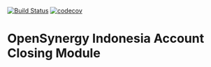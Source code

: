 [![Build Status](https://travis-ci.com/open-synergy/opnsynid-account-closing.svg?branch=8.0)](https://travis-ci.org/open-synergy/opnsynid-account-closing)
[![codecov](https://codecov.io/gh/open-synergy/opnsynid-account-closing/branch/8.0/graph/badge.svg)](https://codecov.io/gh/open-synergy/opnsynid-account-closing)

# OpenSynergy Indonesia Account Closing Module
